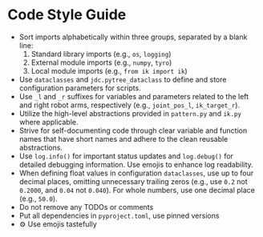 # Code Style Guide

- Sort imports alphabetically within three groups, separated by a blank line:
  1. Standard library imports (e.g., `os`, `logging`)
  2. External module imports (e.g., `numpy`, `tyro`)
  3. Local module imports (e.g., `from ik import ik`)
- Use `dataclasses`  and `jdc.pytree_dataclass` to define and store configuration parameters for scripts.
- Use `_l` and `_r` suffixes for variables and parameters related to the left and right robot arms, respectively (e.g., `joint_pos_l`, `ik_target_r`).
- Utilize the high-level abstractions provided in `pattern.py` and `ik.py` where applicable.
- Strive for self-documenting code through clear variable and function names that have short names and adhere to the clean reusable abstractions.
- Use `log.info()` for important status updates and `log.debug()` for detailed debugging information. Use emojis to enhance log readability.
- When defining float values in configuration `dataclasses`, use up to four decimal places, omitting unnecessary trailing zeros (e.g., use `0.2` not `0.2000`, and `0.04` not `0.040`). For whole numbers, use one decimal place (e.g., `50.0`).
- Do not remove any TODOs or comments
- Put all dependencies in `pyproject.toml`, use pinned versions
- ⚙️ Use emojis tastefully
